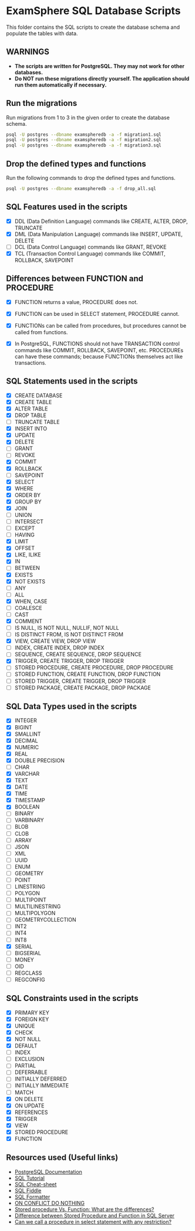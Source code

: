 # ExamSphere SQL Database Scripts

This folder contains the SQL scripts to create the database schema and populate the tables with data.

## WARNINGS
  - **The scripts are written for PostgreSQL. They may not work for other databases.**
  - **Do NOT run these migrations directly yourself. The application should run them automatically if necessary.**


## Run the migrations
Run migrations from 1 to 3 in the given order to create the database schema.

```bash
psql -U postgres --dbname examspheredb -a -f migration1.sql
psql -U postgres --dbname examspheredb -a -f migration2.sql
psql -U postgres --dbname examspheredb -a -f migration3.sql
```

## Drop the defined types and functions
Run the following commands to drop the defined types and functions.

```bash
psql -U postgres --dbname examspheredb -a -f drop_all.sql
```

## SQL Features used in the scripts
  - [x] DDL (Data Definition Language) commands like CREATE, ALTER, DROP, TRUNCATE
  - [x] DML (Data Manipulation Language) commands like INSERT, UPDATE, DELETE
  - [ ] DCL (Data Control Language) commands like GRANT, REVOKE
  - [x] TCL (Transaction Control Language) commands like COMMIT, ROLLBACK, SAVEPOINT

## Differences between FUNCTION and PROCEDURE
  - [x] FUNCTION returns a value, PROCEDURE does not.
  - [x] FUNCTION can be used in SELECT statement, PROCEDURE cannot.
  - [x] FUNCTIONs can be called from procedures, but procedures cannot be called from functions. 
  - [x] In PostgreSQL, FUNCTIONS should not have TRANSACTION control commands like COMMIT, ROLLBACK, SAVEPOINT, etc. PROCEDUREs can have these commands; because FUNCTIONs themselves act like transactions.


## SQL Statements used in the scripts
  - [x] CREATE DATABASE
  - [x] CREATE TABLE
  - [x] ALTER TABLE
  - [x] DROP TABLE
  - [ ] TRUNCATE TABLE
  - [x] INSERT INTO
  - [x] UPDATE
  - [x] DELETE
  - [ ] GRANT
  - [ ] REVOKE
  - [x] COMMIT
  - [x] ROLLBACK
  - [ ] SAVEPOINT
  - [x] SELECT
  - [x] WHERE
  - [x] ORDER BY
  - [x] GROUP BY
  - [x] JOIN
  - [ ] UNION
  - [ ] INTERSECT
  - [ ] EXCEPT
  - [ ] HAVING
  - [x] LIMIT
  - [x] OFFSET
  - [x] LIKE, ILIKE
  - [x] IN
  - [ ] BETWEEN
  - [x] EXISTS
  - [x] NOT EXISTS
  - [ ] ANY
  - [ ] ALL
  - [x] WHEN, CASE
  - [ ] COALESCE
  - [ ] CAST
  - [x] COMMENT
  - [ ] IS NULL, IS NOT NULL, NULLIF, NOT NULL
  - [ ] IS DISTINCT FROM, IS NOT DISTINCT FROM
  - [x] VIEW, CREATE VIEW, DROP VIEW
  - [ ] INDEX, CREATE INDEX, DROP INDEX
  - [ ] SEQUENCE, CREATE SEQUENCE, DROP SEQUENCE
  - [x] TRIGGER, CREATE TRIGGER, DROP TRIGGER
  - [ ] STORED PROCEDURE, CREATE PROCEDURE, DROP PROCEDURE
  - [ ] STORED FUNCTION, CREATE FUNCTION, DROP FUNCTION
  - [ ] STORED TRIGGER, CREATE TRIGGER, DROP TRIGGER
  - [ ] STORED PACKAGE, CREATE PACKAGE, DROP PACKAGE

## SQL Data Types used in the scripts
  - [x] INTEGER
  - [x] BIGINT
  - [x] SMALLINT
  - [x] DECIMAL
  - [x] NUMERIC
  - [x] REAL
  - [x] DOUBLE PRECISION
  - [ ] CHAR
  - [x] VARCHAR
  - [x] TEXT
  - [x] DATE
  - [x] TIME
  - [x] TIMESTAMP
  - [x] BOOLEAN
  - [ ] BINARY
  - [ ] VARBINARY
  - [ ] BLOB
  - [ ] CLOB
  - [ ] ARRAY
  - [ ] JSON
  - [ ] XML
  - [ ] UUID
  - [ ] ENUM
  - [ ] GEOMETRY
  - [ ] POINT
  - [ ] LINESTRING
  - [ ] POLYGON
  - [ ] MULTIPOINT
  - [ ] MULTILINESTRING
  - [ ] MULTIPOLYGON
  - [ ] GEOMETRYCOLLECTION
  - [ ] INT2
  - [ ] INT4
  - [ ] INT8
  - [x] SERIAL
  - [ ] BIGSERIAL
  - [ ] MONEY
  - [ ] OID
  - [ ] REGCLASS
  - [ ] REGCONFIG

## SQL Constraints used in the scripts
  - [x] PRIMARY KEY
  - [x] FOREIGN KEY
  - [x] UNIQUE
  - [x] CHECK
  - [x] NOT NULL
  - [x] DEFAULT
  - [ ] INDEX
  - [ ] EXCLUSION
  - [ ] PARTIAL
  - [ ] DEFERRABLE
  - [ ] INITIALLY DEFERRED
  - [ ] INITIALLY IMMEDIATE
  - [ ] MATCH
  - [x] ON DELETE
  - [x] ON UPDATE
  - [x] REFERENCES
  - [x] TRIGGER
  - [x] VIEW
  - [x] STORED PROCEDURE
  - [x] FUNCTION

## Resources used (Useful links)
  - [PostgreSQL Documentation](https://www.postgresql.org/docs/)
  - [SQL Tutorial](https://www.w3schools.com/sql/)
  - [SQL Cheat-sheet](https://learnsql.com/blog/sql-cheat-sheet/)
  - [SQL Fiddle](http://sqlfiddle.com/)
  - [SQL Formatter](https://sqlformat.org/)
  - [ON CONFLICT DO NOTHING](https://www.prisma.io/dataguide/postgresql/inserting-and-modifying-data/insert-on-conflict)
  - [Stored procedure Vs. Function: What are the differences?](https://www.shiksha.com/online-courses/articles/stored-procedure-vs-function-what-are-the-differences/)
  - [Difference between Stored Procedure and Function in SQL Server](https://www.scholarhat.com/tutorial/sqlserver/difference-between-stored-procedure-and-function-in-sql-server)
  - [Can we call a procedure in select statement with any restriction?](https://asktom.oracle.com/ords/asktom.search?tag=can-we-call-a-procedure-in-select-statement-with-any-restriction&p_session=606595063924099#:~:text=The%20execution%20of%20a%20function,it%20does%20not%20return%20anything.)